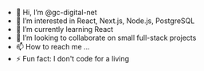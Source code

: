 - 👋 Hi, I’m @gc-digital-net
- 👀 I’m interested in React, Next.js, Node.js, PostgreSQL
- 🌱 I’m currently learning React
- 💞️ I’m looking to collaborate on small full-stack projects
- 📫 How to reach me ...
- ⚡ Fun fact: I don't code for a living

<!---
gc-digital-net/gc-digital-net is a ✨ special ✨ repository because its `README.md` (this file) appears on your GitHub profile.
You can click the Preview link to take a look at your changes.
--->
